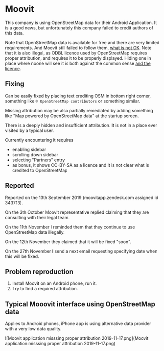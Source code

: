 # Moovit

This company is using OpenStreetMap data for their Android Application. It is a good news, but unfortunately this company failed to credit authors of this data.

Note that OpenStreetMap data is available for free and there are very limited requirements. And Moovit still failed to follow them, [what is not OK](../README.md). Note that it is also illegal, as ODBL licence used by OpenStreetMap requires proper attribution, and requires it to be properly displayed. Hiding one in place where noone will see it is both against the common sense [and the licence](../README.md).

## Fixing
Can be easily fixed by placing text crediting OSM in bottom right corner, something like `© OpenStreetMap contributors` or something similar.

Missing attribution may be also partially remediated by adding something like "Map powered by OpenStreetMap data" at the startup screen.

There is a deeply hidden and insufficient attribution. It is not in a place ever visited by a typical user.

Currently encountering it requires

- enabling sidebar
- scrolling down sidebar
- selecting "Partners" entry
- as bonus, it shows CC-BY-SA as a licence and it is not clear what is credited to OpenStreetMap

## Reported

Reported on the 13th September 2019 (moovitapp.zendesk.com assigned id 343713).

On the 3th October Moovit representative replied claiming that they are consulting with their legal team.

On the 11th November I reminded them that they continue to use OpenStreetMap data illegally.

On the 12th November they claimed that it will be fixed "soon".

On the 27th November I send a next email requesting specifying date when this will be fixed.

## Problem reproduction

1. Install Moovit on an Android phone, run it.
2. Try to find a required attribution.

## Typical Mooovit interface using OpenStreetMap data

Applies to Android phones, iPhone app is using alternative data provider with a very low data quality.

![Moovit application misssing proper attribution 2019-11-17.png](Moovit application misssing proper attribution 2019-11-17.png)
